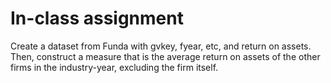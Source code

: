 # In-class assignment

Create a dataset from Funda with gvkey, fyear, etc, and return on assets. 
Then, construct a measure that is the average return on assets of the other firms in the industry-year, excluding the firm itself.


